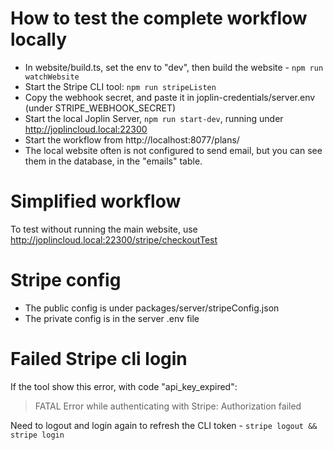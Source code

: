 # How to test the complete workflow locally

- In website/build.ts, set the env to "dev", then build the website - `npm run watchWebsite`
- Start the Stripe CLI tool: `npm run stripeListen`
- Copy the webhook secret, and paste it in joplin-credentials/server.env (under STRIPE_WEBHOOK_SECRET)
- Start the local Joplin Server, `npm run start-dev`, running under http://joplincloud.local:22300
- Start the workflow from http://localhost:8077/plans/
- The local website often is not configured to send email, but you can see them in the database, in the "emails" table.

# Simplified workflow

To test without running the main website, use http://joplincloud.local:22300/stripe/checkoutTest

# Stripe config

- The public config is under packages/server/stripeConfig.json
- The private config is in the server .env file

# Failed Stripe cli login

If the tool show this error, with code "api_key_expired":

> FATAL Error while authenticating with Stripe: Authorization failed

Need to logout and login again to refresh the CLI token - `stripe logout && stripe login`